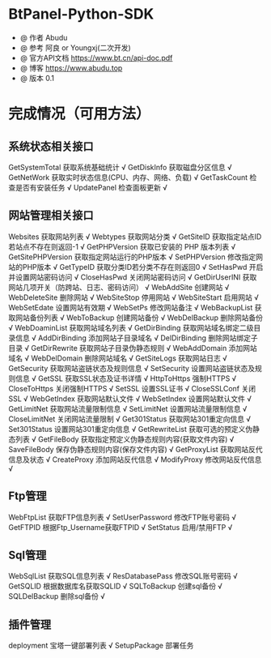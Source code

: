 # BtPanel-Python-SDK
 * @ 作者 Abudu
 * @ 参考 阿良 or Youngxj(二次开发)
 * @ 官方API文档 https://www.bt.cn/api-doc.pdf
 * @ 博客 https://www.abudu.top
 * @ 版本 0.1
# 完成情况（可用方法）
## 系统状态相关接口
   GetSystemTotal  获取系统基础统计 √
   GetDiskInfo  获取磁盘分区信息 √
   GetNetWork  获取实时状态信息(CPU、内存、网络、负载) √
   GetTaskCount 检查是否有安装任务 √
   UpdatePanel 检查面板更新 √
## 网站管理相关接口
   Websites  获取网站列表 √
   Webtypes  获取网站分类 √
   GetSiteID  获取指定站点ID若站点不存在则返回-1 √
   GetPHPVersion  获取已安装的 PHP 版本列表 √
   GetSitePHPVersion  获取指定网站运行的PHP版本 √
   SetPHPVersion  修改指定网站的PHP版本 √
   GetTypeID     获取分类ID若分类不存在则返回0 √
   SetHasPwd  开启并设置网站密码访问 √
   CloseHasPwd  关闭网站密码访问 √
   GetDirUserINI  获取网站几项开关（防跨站、日志、密码访问） √
   WebAddSite   创建网站 √
   WebDeleteSite  删除网站 √
   WebSiteStop  停用网站 √
   WebSiteStart  启用网站 √
   WebSetEdate  设置网站有效期 √
   WebSetPs  修改网站备注 √
   WebBackupList  获取网站备份列表 √
   WebToBackup  创建网站备份 √
   WebDelBackup  删除网站备份 √
   WebDoaminList  获取网站域名列表 √
   GetDirBinding  获取网站域名绑定二级目录信息 √
   AddDirBinding  添加网站子目录域名 √
   DelDirBinding  删除网站绑定子目录 √
   GetDirRewrite  获取网站子目录伪静态规则 √
   WebAddDomain  添加网站域名 √
   WebDelDomain  删除网站域名  √
   GetSiteLogs  获取网站日志 √
   GetSecurity  获取网站盗链状态及规则信息 √
   SetSecurity  设置网站盗链状态及规则信息 √
   GetSSL  获取SSL状态及证书详情 √
   HttpToHttps  强制HTTPS √
   CloseToHttps 关闭强制HTTPS √
   SetSSL  设置SSL证书 √
   CloseSSLConf  关闭SSL √
   WebGetIndex  获取网站默认文件 √
   WebSetIndex  设置网站默认文件 √
   GetLimitNet  获取网站流量限制信息 √
   SetLimitNet  设置网站流量限制信息 √
   CloseLimitNet  关闭网站流量限制 √
   Get301Status  获取网站301重定向信息 √
   Set301Status  设置网站301重定向信息 √
   GetRewriteList 获取可选的预定义伪静态列表 √
   GetFileBody  获取指定预定义伪静态规则内容(获取文件内容) √
   SaveFileBody  保存伪静态规则内容(保存文件内容) √
   GetProxyList  获取网站反代信息及状态 √
   CreateProxy  添加网站反代信息 √
   ModifyProxy  修改网站反代信息 √
## Ftp管理
   WebFtpList 获取FTP信息列表 √
   SetUserPassword  修改FTP账号密码 √
   GetFTPID  根据Ftp_Username获取FTPID √
   SetStatus  启用/禁用FTP √
## Sql管理
   WebSqlList 获取SQL信息列表 √
   ResDatabasePass 修改SQL账号密码 √
   GetSQLID 根据数据库名获取SQLID √
   SQLToBackup  创建sql备份 √
   SQLDelBackup  删除sql备份 √
## 插件管理 
   deployment  宝塔一键部署列表 √
   SetupPackage 部署任务
